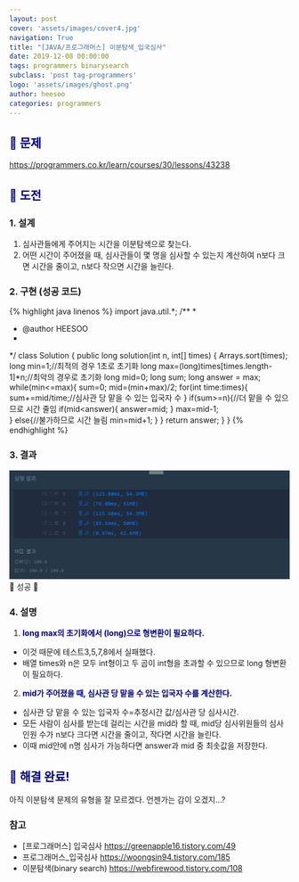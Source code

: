 ```yaml
---
layout: post
cover: 'assets/images/cover4.jpg'
navigation: True
title: "[JAVA/프로그래머스] 이분탐색_입국심사"
date: 2019-12-08 00:00:00
tags: programmers binarysearch
subclass: 'post tag-programmers'
logo: 'assets/images/ghost.png'
author: heesoo
categories: programmers
---
```

## <span style="color:navy">👀 문제</span>
<https://programmers.co.kr/learn/courses/30/lessons/43238>

## <span style="color:navy">👊 도전</span>

### 1. 설계
1. 심사관들에게 주어지는 시간을 이분탐색으로 찾는다.
2. 어떤 시간이 주어졌을 때, 심사관들이 몇 명을 심사할 수 있는지 계산하여 n보다 크면 시간을 줄이고, n보다 작으면 시간을 늘린다.

### 2. 구현 (성공 코드)
{% highlight java linenos %}
import java.util.*;
/**
 *
 * @author HEESOO
 *
 */
 class Solution {
     public long solution(int n, int[] times) {
         Arrays.sort(times);
         long min=1;//최적의 경우 1초로 초기화
         long max=(long)times[times.length-1]*n;//최악의 경우로 초기화
         long mid=0;
         long sum;
         long answer = max;
         while(min<=max){
             sum=0;
             mid=(min+max)/2;
             for(int time:times){
                 sum+=mid/time;//심사관 당 맡을 수 있는 입국자 수
             }
             if(sum>=n){//더 맡을 수 있으므로 시간 줄임
                 if(mid<answer){
                     answer=mid;
                 }
                 max=mid-1;                
             }
             else{//불가하므로 시간 늘림
                 min=mid+1;
             }
         }
         return answer;
     }
 }
{% endhighlight %}

### 3. 결과
![실행결과](./assets/images/191208_2.PNG)
🤟 성공 🤟

### 4. 설명
1. **<span style="color:navy">long max의 초기화에서 (long)으로 형변환이 필요하다.</span>**
- 이것 때문에 테스트3,5,7,8에서 실패했다.
- 배열 times와 n은 모두 int형이고 두 곱이 int형을 초과할 수 있으므로 long 형변환이 필요하다.
2. **<span style="color:navy">mid가 주어졌을 때, 심사관 당 맡을 수 있는 입국자 수를 계산한다.</span>**
- 심사관 당 맡을 수 있는 입국자 수=추정시간 값/심사관 당 심사시간.
- 모든 사람이 심사를 받는데 걸리는 시간을 mid라 할 때, mid당 심사위원들의 심사인원 수가 n보다 크다면 시간을 줄이고, 작다면 시간을 늘린다.
- 이때 mid안에 n명 심사가 가능하다면 answer과 mid 중 최솟값을 저장한다.

## <span style="color:navy">👏 해결 완료!</span>
아직 이분탐색 문제의 유형을 잘 모르겠다. 언젠가는 감이 오겠지...?

### 참고
- [프로그래머스] 입국심사 <https://greenapple16.tistory.com/49>
- 프로그래머스_입국심사 <https://woongsin94.tistory.com/185>
- 이분탐색(binary search) <https://webfirewood.tistory.com/108>
